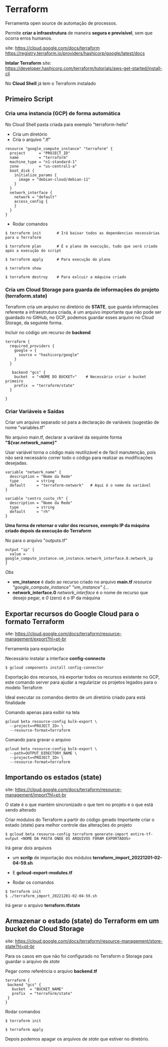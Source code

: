 # Terraform

Ferramenta open source de automação de processos.

Permite **criar a infraestrutura** de maneira **segura e previsível**, sem que ocorra erros humanos.

site:
https://cloud.google.com/docs/terraform
https://registry.terraform.io/providers/hashicorp/google/latest/docs

**Intalar Terraform**
site: https://developer.hashicorp.com/terraform/tutorials/aws-get-started/install-cli

No **Cloud Shell** já tem o Terraform instalado

## Primeiro Script 

### Cria uma instancia (GCP) de forma automática

No Cloud Shell pasta criada para exemplo "terraform-hello"

- Cria um diretório
- Cria o arquivo ".tf"
```
resource "google_compute_instance" "terraform" {
  project      = "PROJECT_ID"
  name         = "terraform"
  machine_type = "n1-standard-1"
  zone         = "us-central1-a"
  boot_disk {
    initialize_params {
      image = "debian-cloud/debian-11"
    }
  }
  network_interface {
    network = "default"
    access_config {
    }
  }
}
```
- Rodar comandos
```
$ terraform init       # Irá baixar todos as dependencias necessárias para o Terraform

$ terraform plan       # É o plano de execução, tudo que será criado após a execução do script

$ terraform apply      # Para execução do plano

$ terraform show

$ terraform destroy    # Para exlcuir a máquina criado
```

### Cria um Cloud Storage para guarda de informações do projeto (terraform.state)

Terraform cria um arquivo no diretório de **STATE**, que guarda informações referente a infraestrutura criada, é um arquivo importante que não pode ser guardado no GitHub, no GCP, podemos guardar esses arquivo no Cloud Storage, da seguinte forma.

Incluir no código um recurso de **backend**
```
terraform {
  required_providers {
    google = {
      source = "hashicorp/google"
    }
  }

   backend "gcs" {
    bucket  = "<NOME DO BUCKET>"    # Necessário criar o bucket primeiro
    prefix  = "terraform/state"
  }

}
```

### Criar Variáveis e Saídas

Criar um arquivo separado só para a declaração de variáveis (sugestão de nome "variables.tf"

No arquivo main.tf, declarar a variável da sequinte forma **"${var.network_name}"**

Usar variável torna o código mais reutilizável e de fácil manutenção, pois não será necessário correr todo o código para realizar as modificações desejadas.

```
variable "network_name" {
  description = "Nome da Rede"
  type        = string
  default     = "terraform-network"   # Aqui é o nome da variável
}

variable "centro_custo_rh" {
  description = "Nome da Rede"
  type        = string
  default     = "rh"
}
```

**Uma forma de retornar o valor dos recursos, exemplo IP da máquina criado depois da execução do Terraform**

No para o arquivo "outputs.tf"

```
output "ip" {
  value = google_compute_instance.vm_instance.network_interface.0.network_ip
}
```
*Obs* 
- **vm_instance** é dado ao recurso criado no arquivo **main.tf**
  *resource "google_compute_instance" "vm_instance" {...*
- **network_interface.0** *network_interface* é o nome de recurso que desejo pegar, e *0* (zero) é o IP da máquina


## Exportar recursos do Google Cloud para o formato Terraform

site: https://cloud.google.com/docs/terraform/resource-management/export?hl=pt-br

Ferramenta para exportação

Necessário instalar a interface **config-connecto**
```
$ gcloud components install config-connector
```

Exportação dos recursos, irá exportar todos os recursos existente no GCP, este comando server para ajudar a regularizar os projetos legados para o modelo Terraform

Ideal executar os comandos dentro de um diretório criado para está finalidade

Comando apenas para exibir na tela
```
gcloud beta resource-config bulk-export \
  --project=<PROJECT_ID> \
  --resource-format=terraform
```

Comando para gravar o arquivo
```
gcloud beta resource-config bulk-export \
  --path=OUTPUT_DIRECTORY_NAME \
  --project=<PROJECT_ID> \
  --resource-format=terraform
```

## Importando os estados (state)

site: https://cloud.google.com/docs/terraform/resource-management/import?hl=pt-br

O state é o que mantém sincronizado o que tem no projeto e o que está sendo alterado

Criar módulos do Terraform a partir do código gerado
Importante criar o estado (state) para melhor controle das alterações do projeto
```
$ gcloud beta resource-config terraform generate-import entire-tf-output <NOME DA PASTA ONDE OS ARQUIVOS FORAM EXPORTADOS>
```

Irá gerar dois arquivos
 - um **scritp** de importação dos módulos **terraform_import_20221201-02-04-59.sh**
 - E **gcloud-export-modules.tf**

- Rodar os comandos
```
$ terraform init
$ ./terraform_import_20221201-02-04-59.sh
```
Irá gerar o arquivo **terraform.tfstate**


## Armazenar o estado (state) do Terraform em um bucket do Cloud Storage

site: https://cloud.google.com/docs/terraform/resource-management/store-state?hl=pt-br

Para os casos em que não foi configurado no Terraform o Storage para guardar o arquivo de *state*

Pegar como referência o arquivo **backend.tf**
```
terraform {
 backend "gcs" {
   bucket  = "BUCKET_NAME"
   prefix  = "terraform/state"
 }
}
```

Rodar comandos
```
$ terraform init

$ terraform apply
```

Depois podemos apagar os arquivos de *state* que estiver no diretório.
